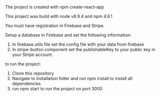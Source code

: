 The project is created with npm create-react-app

This project was build with node v8.9.4 and npm 4.6.1

You must have registration in Firebase and Stripe.

Setup a database in Firebase and set the following information:

1. In firebase.utils file set the config file with your data from firebase
2. In stripe-button.component set the publishableKey to your public key in your Stripe account.

to run the project:

1. Clone this repository
2. Navigate to installation folter and run npm install to install all dependencies
3. run npm start to run the project on port 3000